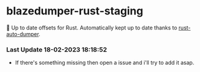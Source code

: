 # blazedumper-rust-staging

🚀 Up to date offsets for Rust. Automatically kept up to date thanks to [rust-auto-dumper](https://github.com/Akandesh/rust-auto-dumper).


### Last Update 18-02-2023 18:18:52
- If there's something missing then open a issue and i'll try to add it asap.